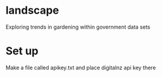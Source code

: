 # landscape

Exploring trends in gardening within government data sets

# Set up

Make a file called apikey.txt and place digitalnz api key there
